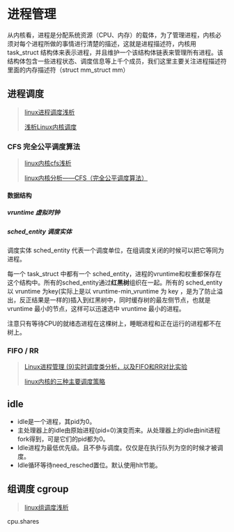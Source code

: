 # 进程管理

从内核看，进程是分配系统资源（CPU、内存）的载体，为了管理进程，内核必须对每个进程所做的事情进行清楚的描述，这就是进程描述符，内核用 task_struct 结构体来表示进程，并且维护一个该结构体链表来管理所有进程。该结构体包含一些进程状态、调度信息等上千个成员，我们这里主要关注进程描述符里面的内存描述符（struct mm_struct mm）



## 进程调度

> [linux进程调度浅析](https://blog.csdn.net/ctthuangcheng/article/details/8914309)
>
> [浅析Linux内核调度](https://www.cnblogs.com/wangzahngjun/p/4911432.html)

### CFS 完全公平调度算法

> [linux内核cfs浅析](https://blog.csdn.net/ctthuangcheng/article/details/8916071)
>
> [linux内核分析——CFS（完全公平调度算法）](https://www.cnblogs.com/tianguiyu/articles/6091378.html)

#### 数据结构

##### vruntime 虚拟时钟

##### sched_entity 调度实体

调度实体 sched_entity 代表一个调度单位，在组调度关闭的时候可以把它等同为进程。

每一个 task_struct 中都有一个 sched_entity，进程的vruntime和权重都保存在这个结构中。所有的sched_entity通过**红黑树**组织在一起。所有的 sched_entity 以 vruntime 为key(实际上是以 vruntime-min_vruntime 为 key ，是为了防止溢出，反正结果是一样的)插入到红黑树中，同时缓存树的最左侧节点，也就是 vruntime 最小的节点，这样可以迅速选中 vruntime 最小的进程。

注意只有等待CPU的就绪态进程在这棵树上，睡眠进程和正在运行的进程都不在树上。

### FIFO / RR

> [Linux进程管理 (9)实时调度类分析，以及FIFO和RR对比实验](https://www.cnblogs.com/arnoldlu/p/9025981.html)
>
> [linux内核的三种主要调度策略](https://blog.csdn.net/xhz_1983/article/details/78294934)



## idle

* idle是一个进程，其pid为0。  
* 主处理器上的idle由原始进程(pid=0)演变而来。从处理器上的idle由init进程fork得到，可是它们的pid都为0。  
* Idle进程为最低优先级。且不參与调度。仅仅是在执行队列为空的时候才被调度。  
* Idle循环等待need_resched置位。默认使用hlt节能。



## 组调度 cgroup

> [linux组调度浅析](https://blog.csdn.net/ctthuangcheng/article/details/8914825)

cpu.shares